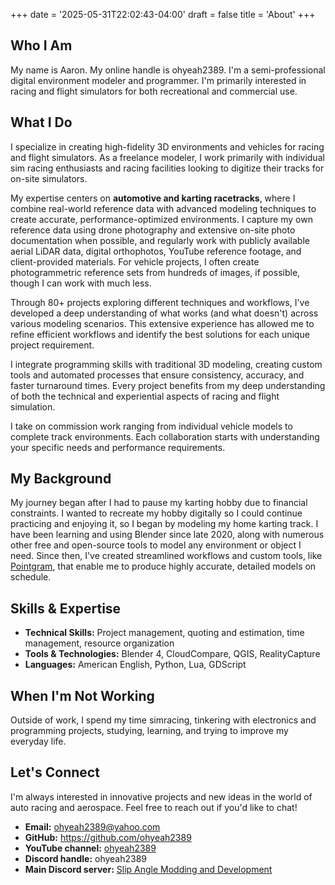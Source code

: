 +++
date = '2025-05-31T22:02:43-04:00'
draft = false
title = 'About'
+++

## Who I Am
My name is Aaron. My online handle is ohyeah2389. I'm a semi-professional digital environment modeler and programmer. I'm primarily interested in racing and flight simulators for both recreational and commercial use.

## What I Do
I specialize in creating high-fidelity 3D environments and vehicles for racing and flight simulators. As a freelance modeler, I work primarily with individual sim racing enthusiasts and racing facilities looking to digitize their tracks for on-site simulators.

My expertise centers on **automotive and karting racetracks**, where I combine real-world reference data with advanced modeling techniques to create accurate, performance-optimized environments. I capture my own reference data using drone photography and extensive on-site photo documentation when possible, and regularly work with publicly available aerial LiDAR data, digital orthophotos, YouTube reference footage, and client-provided materials. For vehicle projects, I often create photogrammetric reference sets from hundreds of images, if possible, though I can work with much less.

Through 80+ projects exploring different techniques and workflows, I've developed a deep understanding of what works (and what doesn't) across various modeling scenarios. This extensive experience has allowed me to refine efficient workflows and identify the best solutions for each unique project requirement.

I integrate programming skills with traditional 3D modeling, creating custom tools and automated processes that ensure consistency, accuracy, and faster turnaround times. Every project benefits from my deep understanding of both the technical and experiential aspects of racing and flight simulation.

I take on commission work ranging from individual vehicle models to complete track environments. Each collaboration starts with understanding your specific needs and performance requirements.

## My Background
My journey began after I had to pause my karting hobby due to financial constraints. I wanted to recreate my hobby digitally so I could continue practicing and enjoying it, so I began by modeling my home karting track. I have been learning and using Blender since late 2020, along with numerous other free and open-source tools to model any environment or object I need. Since then, I've created streamlined workflows and custom tools, like [Pointgram](https://github.com/ohyeah2389/Pointgram), that enable me to produce highly accurate, detailed models on schedule.

## Skills & Expertise
- **Technical Skills:** Project management, quoting and estimation, time management, resource organization
- **Tools & Technologies:** Blender 4, CloudCompare, QGIS, RealityCapture
- **Languages:** American English, Python, Lua, GDScript

## When I'm Not Working
Outside of work, I spend my time simracing, tinkering with electronics and programming projects, studying, learning, and trying to improve my everyday life.

## Let's Connect
I'm always interested in innovative projects and new ideas in the world of auto racing and aerospace. Feel free to reach out if you'd like to chat!

- **Email:** ohyeah2389@yahoo.com
- **GitHub:** https://github.com/ohyeah2389
- **YouTube channel:** [ohyeah2389](https://www.youtube.com/@ohyeah2389-samd)
- **Discord handle:** ohyeah2389
- **Main Discord server:** [Slip Angle Modding and Development](https://discord.gg/9cv8aeQr6S)
